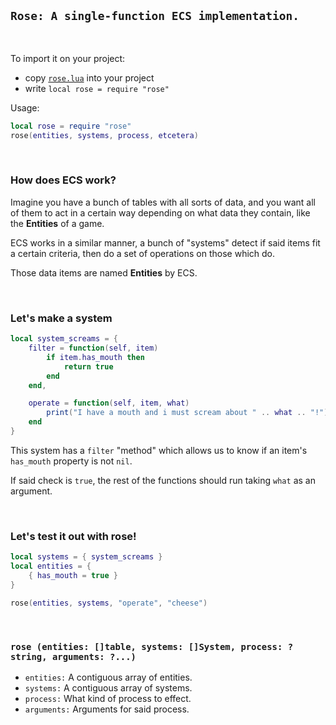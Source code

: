 ## `Rose: A single-function ECS implementation.`
<br>

To import it on your project:
-   copy [`rose.lua`](../rose.lua) into your project
-   write `local rose = require "rose"`

Usage:
```lua
local rose = require "rose"
rose(entities, systems, process, etcetera)
```

<br>

### How does ECS work?
Imagine you have a bunch of tables with all sorts of data, and you want all of them to act in a certain way depending on what data they contain, like the **Entities** of a game.

ECS works in a similar manner, a bunch of "systems" detect if said items fit a certain criteria, then do a set of operations on those which do.

Those data items are named **Entities** by ECS.

<br>

### Let's make a system
```lua
local system_screams = {
    filter = function(self, item)
        if item.has_mouth then
            return true
        end
    end,

    operate = function(self, item, what)
        print("I have a mouth and i must scream about " .. what .. "!")
    end
}
```
This system has a `filter` "method" which allows us to know if an item's `has_mouth` property is not `nil`.

If said check is `true`, the rest of the functions should run taking `what` as an argument.

<br>

### Let's test it out with rose!
```lua
local systems = { system_screams }
local entities = {
    { has_mouth = true }
}

rose(entities, systems, "operate", "cheese")

```

<br>


### `rose (entities: []table, systems: []System, process: ?string, arguments: ?...)`
-   `entities:` A contiguous array of entities.
-   `systems:` A contiguous array of systems.
-   `process:` What kind of process to effect.
-   `arguments:` Arguments for said process.

